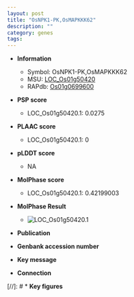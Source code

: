 ```yaml
---
layout: post
title: "OsNPK1-PK,OsMAPKKK62"
description: ""
category: genes
tags: 
---
```


* **Information**  
    + Symbol: OsNPK1-PK,OsMAPKKK62  
    + MSU: [LOC_Os01g50420](http://rice.plantbiology.msu.edu/cgi-bin/ORF_infopage.cgi?orf=LOC_Os01g50420)  
    + RAPdb: [Os01g0699600](http://rapdb.dna.affrc.go.jp/viewer/gbrowse_details/irgsp1?name=Os01g0699600)  

* **PSP score**  
    + LOC_Os01g50420.1: 0.0275 

* **PLAAC score**  
    + LOC_Os01g50420.1: 0 

* **pLDDT score**
    + NA


* **MolPhase score**
    + LOC_Os01g50420.1: 0.42199003

* **MolPhase Result**
    + ![LOC_Os01g50420.1](https://304243504.github.io/Pictures/LOC_Os01g/LOC_Os01g50420.1.png)

* **Publication**  

* **Genbank accession number**  

* **Key message**  

* **Connection**  

[//]: # * **Key figures**  


